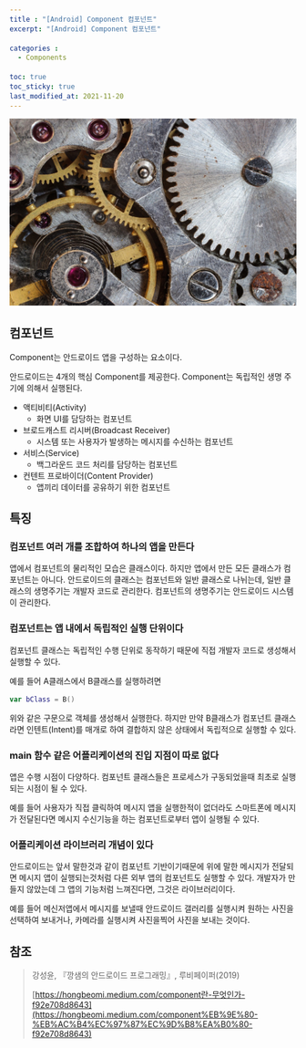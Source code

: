 ```yaml
---
title : "[Android] Component 컴포넌트"
excerpt: "[Android] Component 컴포넌트"

categories :
  - Components

toc: true
toc_sticky: true
last_modified_at: 2021-11-20 
---
```



![Gear.jpg](/assets/images/Gear.jpg?raw=true)

## 컴포넌트

Component는 안드로이드 앱을 구성하는 요소이다.

안드로이드는 4개의 핵심 Component를 제공한다. Component는 독립적인 생명 주기에 의해서 실행된다.

- 액티비티(Activity)
  - 화면 UI를 담당하는 컴포넌트
- 브로드캐스트 리시버(Broadcast Receiver)
  - 시스템 또는 사용자가 발생하는 메시지를 수신하는 컴포넌트
- 서비스(Service)
  - 백그라운드 코드 처리를 담당하는 컴포넌트
- 컨텐트 프로바이더(Content Provider)
  - 앱끼리 데이터를 공유하기 위한 컴포넌트

## 특징

### 컴포넌트 여러 개를 조합하여 하나의 앱을 만든다

앱에서 컴포넌트의 물리적인 모습은 클래스이다. 하지만 앱에서 만든 모든 클래스가 컴포넌트는 아니다. 안드로이드의 클래스는 컴포넌트와 일반 클래스로 나뉘는데, 일반 클래스의 생명주기는 개발자 코드로 관리한다. 컴포넌트의 생명주기는 안드로이드 시스템이 관리한다.

### 컴포넌트는 앱 내에서 독립적인 실행 단위이다

컴포넌트 클래스는 독립적인 수행 단위로 동작하기 때문에 직접 개발자 코드로 생성해서 실행할 수 있다.

예를 들어  A클래스에서 B클래스를 실행하려면

```kotlin
var bClass = B()
```

위와 같은 구문으로 객체를 생성해서 실행한다. 하지만 만약 B클래스가 컴포넌트 클래스라면 인텐트(Intent)를 매개로 하여 결합하지 않은 상태에서 독립적으로 실행할 수 있다.

### main 함수 같은 어플리케이션의 진입 지점이 따로 없다

앱은 수행 시점이 다양하다. 컴포넌트 클래스들은 프로세스가 구동되었을때 최초로 실행되는 시점이 될 수 있다.

예를 들어 사용자가 직접 클릭하여 메시지 앱을 실행한적이 없더라도 스마트폰에 메시지가 전달된다면 메시지 수신기능을 하는 컴포넌트로부터 앱이 실행될 수 있다.

### 어플리케이션 라이브러리 개념이 있다

안드로이드는 앞서 말한것과 같이 컴포넌트 기반이기때문에 위에 말한 메시지가 전달되면 메시지 앱이 실행되는것처럼 다른 외부 앱의 컴포넌트도 실행할 수 있다. 개발자가 만들지 않았는데 그 앱의 기능처럼 느껴진다면, 그것은 라이브러리이다.

예를 들어 메신저앱에서 메시지를 보낼때 안드로이드 갤러리를 실행시켜 원하는 사진을 선택하여 보내거나, 카메라를 실행시켜 사진을찍어 사진을 보내는 것이다.

## 참조

> 강성윤, 『깡샘의 안드로이드 프로그래밍』, 루비페이퍼(2019)
>
> [https://hongbeomi.medium.com/component란-무엇인가-f92e708d8643](https://hongbeomi.medium.com/component%EB%9E%80-%EB%AC%B4%EC%97%87%EC%9D%B8%EA%B0%80-f92e708d8643)
>
